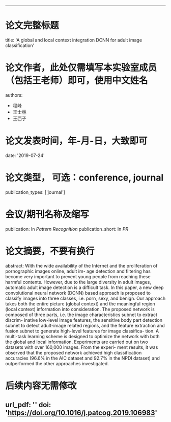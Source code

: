 ---

# 论文完整标题

title: 'A global and local context integration DCNN for adult image classification'

# 论文作者，此处仅需填写本实验室成员（包括王老师）即可，使用中文姓名

authors:
- 程峰
- 王士林
- 王西子

# 论文发表时间，年-月-日，大致即可

date: '2019-07-24'

# 论文类型， 可选：conference, journal

publication_types: ['journal']

# 会议/期刊名称及缩写

publication: In *Pattern Recognition*
publication_short: In *PR*

# 论文摘要，不要有换行

abstract: With the wide availability of the Internet and the proliferation of pornographic images online, adult im- age detection and filtering has become very important to prevent young people from reaching these harmful contents. However, due to the large diversity in adult images, automatic adult image detection is a difficult task. In this paper, a new deep convolutional neural network (DCNN) based approach is proposed to classify images into three classes, i.e. porn, sexy, and benign. Our approach takes both the entire picture (global context) and the meaningful region (local context) information into consideration. The proposed network is composed of three parts, i.e. the image characteristics subnet to extract discrim- inative low-level image features, the sensitive body part detection subnet to detect adult-image related regions, and the feature extraction and fusion subnet to generate high-level features for image classifica- tion. A multi-task learning scheme is designed to optimize the network with both the global and local information. Experiments are carried out on two datasets with over 160,000 images. From the experi- ment results, it was observed that the proposed network achieved high classification accuracies (96.6% in the AIC dataset and 92.7% in the NPDI dataset) and outperformed the other approaches investigated.

# 后续内容无需修改

url_pdf: ''
doi: 'https://doi.org/10.1016/j.patcog.2019.106983'
---